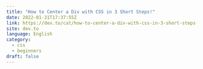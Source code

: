 ```yaml
---
title: "How to Center a Div with CSS in 3 Short Steps!"
date: 2022-01-31T17:37:55Z
link: https://dev.to/cat/how-to-center-a-div-with-css-in-3-short-steps-4bi3?utm_medium=RSS&utm_source=news.12bit.vn
site: dev.to
language: English
category:
  - css
  - beginners
draft: false
---
```

